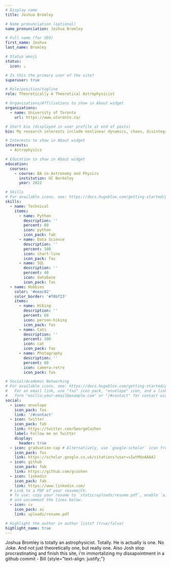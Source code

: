 ```yaml
---
# Display name
title: Joshua Bromley

# Name pronunciation (optional)
name_pronunciation: Joshua Bromley

# Full name (for SEO)
first_name: Joshua
last_name: Bromley

# Status emoji
status:
  icon: ☕️

# Is this the primary user of the site?
superuser: true

# Role/position/tagline
role: Theoretically A Theoretical Astrophysicist

# Organizations/Affiliations to show in About widget
organizations:
  - name: University of Toronto
    url: https://www.utoronto.ca/

# Short bio (displayed in user profile at end of posts)
bio: My research interests include nonlinear dynamics, chaos, disintegrating planets, planetary rings and satellites.

# Interests to show in About widget
interests:
  - Astrophysics

# Education to show in About widget
education:
  courses:
    - course: BA in Astronomy and Physics
      institution: UC Berkeley
      year: 2022

# Skills
# For available icons, see: https://docs.hugoblox.com/getting-started/page-builder/#icons
skills:
  - name: Technical
    items:
      - name: Python
        description: ''
        percent: 80
        icon: python
        icon_pack: fab
      - name: Data Science
        description: ''
        percent: 100
        icon: chart-line
        icon_pack: fas
      - name: SQL
        description: ''
        percent: 40
        icon: database
        icon_pack: fas
  - name: Hobbies
    color: '#eeac02'
    color_border: '#f0bf23'
    items:
      - name: Hiking
        description: ''
        percent: 60
        icon: person-hiking
        icon_pack: fas
      - name: Cats
        description: ''
        percent: 100
        icon: cat
        icon_pack: fas
      - name: Photography
        description: ''
        percent: 80
        icon: camera-retro
        icon_pack: fas

# Social/Academic Networking
# For available icons, see: https://docs.hugoblox.com/getting-started/page-builder/#icons
#   For an email link, use "fas" icon pack, "envelope" icon, and a link in the
#   form "mailto:your-email@example.com" or "/#contact" for contact widget.
social:
  - icon: envelope
    icon_pack: fas
    link: '/#contact'
  - icon: twitter
    icon_pack: fab
    link: https://twitter.com/GeorgeCushen
    label: Follow me on Twitter
    display:
      header: true
  - icon: graduation-cap # Alternatively, use `google-scholar` icon from `ai` icon pack
    icon_pack: fas
    link: https://scholar.google.co.uk/citations?user=sIwtMXoAAAAJ
  - icon: github
    icon_pack: fab
    link: https://github.com/gcushen
  - icon: linkedin
    icon_pack: fab
    link: https://www.linkedin.com/
  # Link to a PDF of your resume/CV.
  # To use: copy your resume to `static/uploads/resume.pdf`, enable `ai` icons in `params.yaml`,
  # and uncomment the lines below.
  - icon: cv
    icon_pack: ai
    link: uploads/resume.pdf

# Highlight the author in author lists? (true/false)
highlight_name: true
---
```


Joshua Bromley is totally an astrophysicist. Totally. He is actually is one. No Joke. And not just theoretically one, but really one.
Also Josh stop procrastinating and finish this site, i'm immortalizing my dissapointment in a github commit - Bill
{style="text-align: justify;"}
